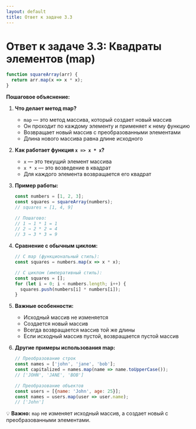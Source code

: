 ```yaml
---
layout: default
title: Ответ к задаче 3.3
---
```

# Ответ к задаче 3.3: Квадраты элементов (map)

```js
function squareArray(arr) {
  return arr.map(x => x * x);
}
```

**Пошаговое объяснение:**

1. **Что делает метод map?**
   - `map` — это метод массива, который создает новый массив
   - Он проходит по каждому элементу и применяет к нему функцию
   - Возвращает новый массив с преобразованными элементами
   - Длина нового массива равна длине исходного

2. **Как работает функция `x => x * x`?**
   - `x` — это текущий элемент массива
   - `x * x` — это возведение в квадрат
   - Для каждого элемента возвращается его квадрат

3. **Пример работы:**
   ```js
   const numbers = [1, 2, 3];
   const squares = squareArray(numbers);
   // squares = [1, 4, 9]
   
   // Пошагово:
   // 1 → 1 * 1 = 1
   // 2 → 2 * 2 = 4
   // 3 → 3 * 3 = 9
   ```

4. **Сравнение с обычным циклом:**
   ```js
   // С map (функциональный стиль):
   const squares = numbers.map(x => x * x);
   
   // С циклом (императивный стиль):
   const squares = [];
   for (let i = 0; i < numbers.length; i++) {
     squares.push(numbers[i] * numbers[i]);
   }
   ```

5. **Важные особенности:**
   - Исходный массив не изменяется
   - Создается новый массив
   - Всегда возвращается массив той же длины
   - Если исходный массив пустой, возвращается пустой массив

6. **Другие примеры использования map:**
   ```js
   // Преобразование строк
   const names = ['john', 'jane', 'bob'];
   const capitalized = names.map(name => name.toUpperCase());
   // ['JOHN', 'JANE', 'BOB']
   
   // Преобразование объектов
   const users = [{name: 'John', age: 25}];
   const names = users.map(user => user.name);
   // ['John']
   ```

💡 **Важно:** `map` не изменяет исходный массив, а создает новый с преобразованными элементами. 